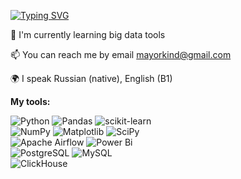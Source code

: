 <a href="https://git.io/typing-svg"><img src="https://readme-typing-svg.demolab.com?font=Press+Start+2P&duration=3500&pause=800&color=00D300&multiline=true&repeat=false&width=435&lines=Hi+there+I'm+Dima;Data+analyst" alt="Typing SVG" /></a>

🌱 I'm currently learning big data tools<br>

📫 You can reach me by email mayorkind@gmail.com<br>

🌍 I speak Russian (native), English (B1)<br>

**My tools:**<br>

![Python](https://img.shields.io/badge/python-3670A0?style=for-the-badge&logo=python&logoColor=ffdd54)
![Pandas](https://img.shields.io/badge/pandas-%23150458.svg?style=for-the-badge&logo=pandas&logoColor=white)
![scikit-learn](https://img.shields.io/badge/scikit--learn-%23F7931E.svg?style=for-the-badge&logo=scikit-learn&logoColor=white)<br>
![NumPy](https://img.shields.io/badge/numpy-%23013243.svg?style=for-the-badge&logo=numpy&logoColor=white)
![Matplotlib](https://img.shields.io/badge/Matplotlib-%23ffffff.svg?style=for-the-badge&logo=Matplotlib&logoColor=black)
![SciPy](https://img.shields.io/badge/SciPy-%230C55A5.svg?style=for-the-badge&logo=scipy&logoColor=%white)<br>
![Apache Airflow](https://img.shields.io/badge/Apache%20Airflow-017CEE?style=for-the-badge&logo=Apache%20Airflow&logoColor=white)
![Power Bi](https://img.shields.io/badge/power_bi-F2C811?style=for-the-badge&logo=powerbi&logoColor=black)<br>
![PostgreSQL](https://img.shields.io/badge/PostgreSQL-316192?style=for-the-badge&logo=postgresql&logoColor=white)
![MySQL](https://img.shields.io/badge/mysql-4479A1.svg?style=for-the-badge&logo=mysql&logoColor=white)<br>
![ClickHouse](https://img.shields.io/badge/ClickHouse-FFCC01?style=for-the-badge&logo=clickhouse&logoColor=white)
